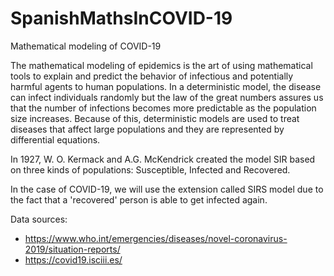 # SpanishMathsInCOVID-19
Mathematical modeling of COVID-19

The mathematical modeling of epidemics is the art of using mathematical tools to explain and predict the behavior of infectious and potentially harmful agents to human populations. In a deterministic model, the disease can infect individuals randomly but the law of the great numbers assures us that the number of infections becomes more predictable as the population size increases. Because of this, deterministic models are used to treat diseases that affect large populations and they are represented by differential equations.

In 1927, W. O. Kermack and A.G. McKendrick created the model SIR based on three kinds of populations: Susceptible, Infected and Recovered.

In the case of COVID-19, we will use the extension called SIRS model due to the fact that a 'recovered' person is able to get infected again.

Data sources:

- https://www.who.int/emergencies/diseases/novel-coronavirus-2019/situation-reports/
- https://covid19.isciii.es/
